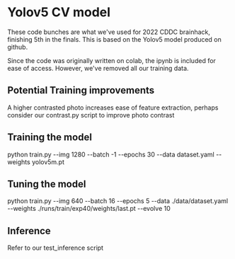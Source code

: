 # Yolov5 CV model
These code bunches are what we've used for 2022 CDDC brainhack, finishing 5th in the finals. 
This is based on the Yolov5 model produced on github.

Since the code was originally written on colab, the ipynb is included for ease of access. However, we've removed all our training data. 

## Potential Training improvements
A higher contrasted photo increases ease of feature extraction, perhaps consider our contrast.py script to improve photo contrast

## Training the model
python train.py --img 1280 --batch -1 --epochs 30 --data dataset.yaml --weights yolov5m.pt
## Tuning the model
python train.py --img 640 --batch 16 --epochs 5 --data ./data/dataset.yaml --weights ./runs/train/exp40/weights/last.pt --evolve 10
## Inference
Refer to our test_inference script

